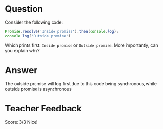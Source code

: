 # Question
Consider the following code:

```js
Promise.resolve('Inside promise').then(console.log);
console.log('Outside promise')
```

Which prints first: `Inside promise` or `Outside promise`. More importantly, can you explain why?

# Answer
The outside promise will log first due to this code being synchronous, while outside promise is asynchronous. 

# Teacher Feedback
Score: 3/3
Nice!
